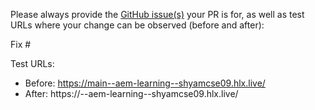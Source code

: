 Please always provide the [GitHub issue(s)](../issues) your PR is for, as well as test URLs where your change can be observed (before and after):

Fix #<gh-issue-id>

Test URLs:
- Before: https://main--aem-learning--shyamcse09.hlx.live/
- After: https://<branch>--aem-learning--shyamcse09.hlx.live/
